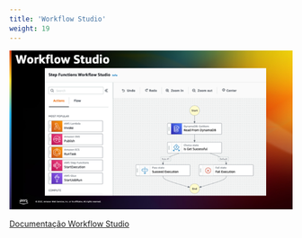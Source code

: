 ```yaml
---
title: 'Workflow Studio'
weight: 19
---
```


![Workflow Studio](/static/img/intro/pt-br/workflow-studio.png)

[Documentação Workflow Studio](https://docs.aws.amazon.com/pt_br/step-functions/latest/dg/workflow-studio.html)